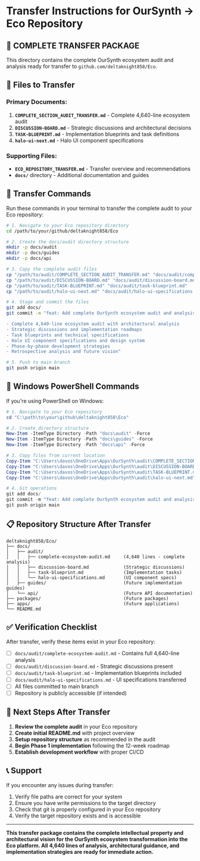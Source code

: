 # Transfer Instructions for OurSynth → Eco Repository

## 🎯 COMPLETE TRANSFER PACKAGE

This directory contains the complete OurSynth ecosystem audit and analysis ready for transfer to `github.com/deltaknight858/Eco`.

## 📁 Files to Transfer

### Primary Documents:
1. **`COMPLETE_SECTION_AUDIT_TRANSFER.md`** - Complete 4,640-line ecosystem audit
2. **`DISCUSSION-BOARD.md`** - Strategic discussions and architectural decisions
3. **`TASK-BLUEPRINT.md`** - Implementation blueprints and task definitions
4. **`halo-ui-next.md`** - Halo UI component specifications

### Supporting Files:
- **`ECO_REPOSITORY_TRANSFER.md`** - Transfer overview and recommendations
- **`docs/`** directory - Additional documentation and guides

## 🚀 Transfer Commands

Run these commands in your terminal to transfer the complete audit to your Eco repository:

```bash
# 1. Navigate to your Eco repository directory
cd /path/to/your/github/deltaknight858/Eco

# 2. Create the docs/audit directory structure
mkdir -p docs/audit
mkdir -p docs/guides
mkdir -p docs/api

# 3. Copy the complete audit files
cp "/path/to/audit/COMPLETE_SECTION_AUDIT_TRANSFER.md" "docs/audit/complete-ecosystem-audit.md"
cp "/path/to/audit/DISCUSSION-BOARD.md" "docs/audit/discussion-board.md"
cp "/path/to/audit/TASK-BLUEPRINT.md" "docs/audit/task-blueprint.md"
cp "/path/to/audit/halo-ui-next.md" "docs/audit/halo-ui-specifications.md"

# 4. Stage and commit the files
git add docs/
git commit -m "feat: Add complete OurSynth ecosystem audit and analysis

- Complete 4,640-line ecosystem audit with architectural analysis
- Strategic discussions and implementation roadmaps
- Task blueprints and technical specifications
- Halo UI component specifications and design system
- Phase-by-phase development strategies
- Retrospective analysis and future vision"

# 5. Push to main branch
git push origin main
```

## 🔧 Windows PowerShell Commands

If you're using PowerShell on Windows:

```powershell
# 1. Navigate to your Eco repository
cd "C:\path\to\your\github\deltaknight858\Eco"

# 2. Create directory structure
New-Item -ItemType Directory -Path "docs\audit" -Force
New-Item -ItemType Directory -Path "docs\guides" -Force
New-Item -ItemType Directory -Path "docs\api" -Force

# 3. Copy files from current location
Copy-Item "C:\Users\davos\OneDrive\Apps\OurSynth\audit\COMPLETE_SECTION_AUDIT_TRANSFER.md" "docs\audit\complete-ecosystem-audit.md"
Copy-Item "C:\Users\davos\OneDrive\Apps\OurSynth\audit\DISCUSSION-BOARD.md" "docs\audit\discussion-board.md"
Copy-Item "C:\Users\davos\OneDrive\Apps\OurSynth\audit\TASK-BLUEPRINT.md" "docs\audit\task-blueprint.md"
Copy-Item "C:\Users\davos\OneDrive\Apps\OurSynth\audit\halo-ui-next.md" "docs\audit\halo-ui-specifications.md"

# 4. Git operations
git add docs/
git commit -m "feat: Add complete OurSynth ecosystem audit and analysis"
git push origin main
```

## 📋 Repository Structure After Transfer

```
deltaknight858/Eco/
├── docs/
│   ├── audit/
│   │   ├── complete-ecosystem-audit.md     (4,640 lines - complete analysis)
│   │   ├── discussion-board.md             (Strategic discussions)
│   │   ├── task-blueprint.md               (Implementation tasks)
│   │   └── halo-ui-specifications.md       (UI component specs)
│   ├── guides/                             (Future implementation guides)
│   └── api/                                (Future API documentation)
├── packages/                               (Future packages)
├── apps/                                   (Future applications)
└── README.md
```

## ✅ Verification Checklist

After transfer, verify these items exist in your Eco repository:

- [ ] `docs/audit/complete-ecosystem-audit.md` - Contains full 4,640-line analysis
- [ ] `docs/audit/discussion-board.md` - Strategic discussions present
- [ ] `docs/audit/task-blueprint.md` - Implementation blueprints included
- [ ] `docs/audit/halo-ui-specifications.md` - UI specifications transferred
- [ ] All files committed to main branch
- [ ] Repository is publicly accessible (if intended)

## 🎯 Next Steps After Transfer

1. **Review the complete audit** in your Eco repository
2. **Create initial README.md** with project overview
3. **Setup repository structure** as recommended in the audit
4. **Begin Phase 1 implementation** following the 12-week roadmap
5. **Establish development workflow** with proper CI/CD

## 📞 Support

If you encounter any issues during transfer:
1. Verify file paths are correct for your system
2. Ensure you have write permissions to the target directory
3. Check that git is properly configured in your Eco repository
4. Verify the target repository exists and is accessible

---

**This transfer package contains the complete intellectual property and architectural vision for the OurSynth ecosystem transformation into the Eco platform. All 4,640 lines of analysis, architectural guidance, and implementation strategies are ready for immediate action.**